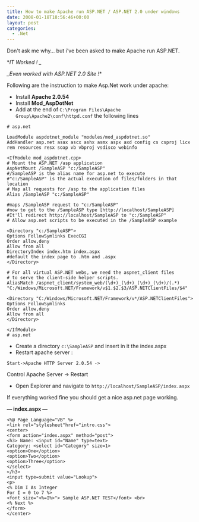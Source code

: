 ```yaml
---
title: How to make Apache run ASP.NET / ASP.NET 2.0 under windows
date: 2008-01-18T18:56:46+00:00
layout: post
categories:
  - .Net
---
```

Don't ask me why… but i've been asked to make Apache run ASP.NET.

**IT Worked ! _*

*_Even worked with ASP.NET 2.0 Site !**

Following are the instruction to make Asp.Net work under apache:

* Install **Apache 2.0.54**
* Install **Mod_AspDotNet**
* Add at the end of `C:\Program Files\Apache Group\Apache2\conf\httpd.conf` the following lines
<!--more-->

```
# asp.net

LoadModule aspdotnet_module "modules/mod_aspdotnet.so"
AddHandler asp.net asax ascx ashx asmx aspx axd config cs csproj licx rem resources resx soap vb vbproj vsdisco webinfo

<IfModule mod_aspdotnet.cpp>
# Mount the ASP.NET /asp application
AspNetMount /SampleASP "c:/SampleASP"
#/SampleASP is the alias name for asp.net to execute
#"c:/SampleASP" is the actual execution of files/folders in that location
# Map all requests for /asp to the application files
Alias /SampleASP "c:/SampleASP"

#maps /SampleASP request to "c:/SampleASP"
#now to get to the /SampleASP type [http://localhost/SampleASP]
#It'll redirect http://localhost/SampleASP to "c:/SampleASP"
# Allow asp.net scripts to be executed in the /SampleASP example

<Directory "c:/SampleASP">
Options FollowSymlinks ExecCGI
Order allow,deny
Allow from all
DirectoryIndex index.htm index.aspx
#default the index page to .htm and .aspx
</Directory>

# For all virtual ASP.NET webs, we need the aspnet_client files
# to serve the client-side helper scripts.
AliasMatch /aspnet_client/system_web/(\d+)_(\d+)_(\d+)_(\d+)/(.*) "C:/Windows/Microsoft.NET/Framework/v$1.$2.$3/ASP.NETClientFiles/$4"

<Directory "C:/Windows/Microsoft.NET/Framework/v*/ASP.NETClientFiles">
Options FollowSymlinks
Order allow,deny
Allow from all
</Directory>

</IfModule>
# asp.net
```

* Create a directory `c:\SampleASP` and insert in it the index.aspx
* Restart apache server :
```
Start->Apache HTTP Server 2.0.54 ->
```
Control Apache Server -> Restart
* Open Explorer and navigate to `http://localhost/SampleASP/index.aspx`

If everything worked fine you should get a nice asp.net page working.

**— index.aspx —**
```
<%@ Page Language="VB" %>
<link rel="stylesheet"href="intro.css">
<center>
<form action="index.aspx" method="post">
<h3> Name: <input id="Name" type=text>
Category: <select id="Category" size=1>
<option>One</option>
<option>Two</option>
<option>Three</option>
</select>
</h3>
<input type=submit value="Lookup">
<p>
<% Dim I As Integer
For I = 0 to 7 %>
<font size="<%=I%>"> Sample ASP.NET TEST</font> <br>
<% Next %>
</form>
</center>
```
